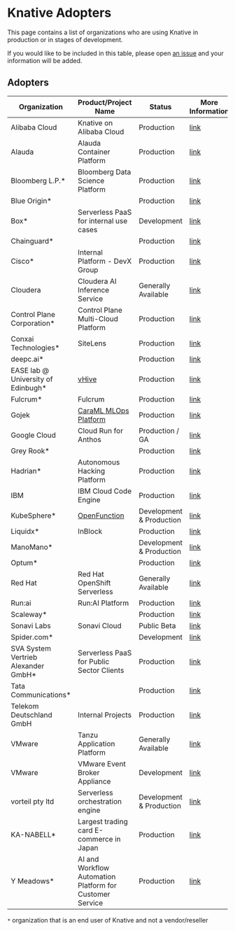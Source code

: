 # Knative Adopters

This page contains a list of organizations who are using Knative in production or in stages of development.

If you would like to be included in this table, please open [an issue](https://github.com/knative/community/issues/new?assignees=&labels=kind%2Fdocumentation%2Csize%2FS&projects=&template=ADOPTERS.yaml&title=%5BADOPTERS%5D%3A+%24%7BCOMPANY+NAME+HERE%7D) and your information will be added.

## Adopters

| Organization                         | Product/Project Name                                                 | Status                   | More Information                                                         |
|--------------------------------------|----------------------------------------------------------------------|--------------------------|--------------------------------------------------------------------------|
| Alibaba Cloud                        | Knative on Alibaba Cloud                                             | Production               | [link](https://cs.console.aliyun.com/)                                   |
| Alauda                               | Alauda Container Platform                                            | Production               | [link](https://www.alauda.io/)                                           |
| Bloomberg L.P.*                      | Bloomberg Data Science Platform                                      | Production               | [link](https://www.bloomberg.net/)                                       |
| Blue Origin*                         |                                                                      | Production               | [link](https://www.blueorigin.com/)                                      |
| Box*                                 | Serverless PaaS for internal use cases                               | Development              | [link](https://box.com/)                                                 |
| Chainguard*                          |                                                                      | Production               | [link](https://chainguard.dev)                                           |
| Cisco*                               | Internal Platform - DevX Group                                       | Production               | [link](https://www.cisco.com/)                                           |
| Cloudera                             | Cloudera AI Inference Service                                        | Generally Available      | [link](https://www.cloudera.com/products/machine-learning/ai-inference-service.html) |
| Control Plane Corporation*           | Control Plane Multi-Cloud Platform                                   | Production               | [link](https://www.controlplane.com/)                                    |
| Conxai Technologies*                 | SiteLens                                                             | Production               | [link](https://www.conxai.com/)                                          |
| deepc.ai*                            |                                                                      | Production               | [link](https://www.deepc.ai/)                                            |
| EASE lab @ University of Edinbugh*   | [vHive](https://github.com/ease-lab/vhive )                          | Production               | [link](https://easelab.inf.ed.ac.uk)                                     |
| Fulcrum*                             | Fulcrum                                                              | Production               | [link](https://www.fulcrumapp.com/)                                      |
| Gojek                                | [CaraML MLOps Platform](https://github.com/caraml-dev)               | Production               | [link](https://www.gojek.com)                                            |
| Google Cloud                         | Cloud Run for Anthos                                                 | Production / GA          | [link](https://cloud.google.com/anthos/run)                              |
| Grey Rook*                           |                                                                      | Production               | [link](https://www.greyrook.com)                                         |
| Hadrian*                             | Autonomous Hacking Platform                                          | Production               | [link](https://hadrian.io/platform)                                      |
| IBM                                  | IBM Cloud Code Engine                                                | Production               | [link](https://cloud.ibm.com/codeengine)                                 |
| KubeSphere*                          | [OpenFunction](https://github.com/OpenFunction/OpenFunction#serving) | Development & Production | [link](https://kubesphere.io/)                                           |
| Liquidx*                             | InBlock                                                              | Production               | [link](https://www.liquidx.com/)                                         |
| ManoMano*                            |                                                                      | Development & Production | [link](https://www.manomano.es/)                                         |
| Optum*                               |                                                                      | Production               | [link](https://optum.com/)                                               |
| Red Hat                              | Red Hat OpenShift Serverless                                         | Generally Available      | [link](https://www.openshift.com/learn/topics/serverless)                |
| Run:ai                               | Run:AI Platform                                                      | Production               | [link](https://www.run.ai)                                               |
| Scaleway*                            |                                                                      | Production               | [link](https://www.scaleway.com/en)                                      |
| Sonavi Labs                          | Sonavi Cloud                                                         | Public Beta              | [link](https://www.sonavilabs.com)                                       |
| Spider.com*                          |                                                                      | Development              | [link](https://www.spider.com)                                           |
| SVA System Vertrieb Alexander GmbH*  | Serverless PaaS for Public Sector Clients                            | Production               | [link](https://www.cncf.io/case-studies/system-vertrieb-alexander-gmbh/) |
| Tata Communications*                 |                                                                      | Production               | [link](https://www.tatacommunications.com/solutions/cloud/platforms)     |
| Telekom Deutschland GmbH             | Internal Projects                                                    | Production               | [link](https://www.telekom.de/start)                                     |
| VMware                               | Tanzu Application Platform                                           | Generally Available      | [link](https://docs.vmware.com/en/VMware-Tanzu-Application-Platform/index.html) |
| VMware                               | VMware Event Broker Appliance                                        | Development              | [link](https://vmweventbroker.io/)                                       |
| vorteil pty ltd                      | Serverless orchestration engine                                      | Development & Production | [link](https://www.direktiv.io/)                                         |
| KA-NABELL*                           | Largest trading card E-commerce in Japan                             | Production               | [link](https://www.ka-nabell.com)                                        |
| Y Meadows*                           | AI and Workflow Automation Platform for Customer Service             | Production               | [link](https://www.ymeadows.com)                                         |

`*` organization that is an end user of Knative and not a vendor/reseller
